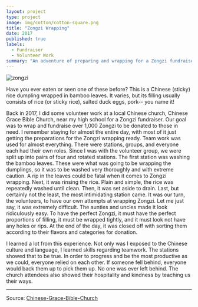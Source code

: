 ```yaml
---
layout: project
type: project
image: img/cotton/cotton-square.png
title: "Zongzi Wrapping"
date: 2017
published: true
labels:
  - Fundraiser
  - Volunteer Work
summary: "An adventure of preparing and wrapping for a Zongzi fundraiser"
---
```


![zongzi](https://user-images.githubusercontent.com/122927921/216554069-8fef5e69-146f-4285-b3d4-2b8315ac9992.jpeg)

Have you ever eaten or seen one of these before?
This is a Chinese (sticky) rice dumpling wrapped in bamboo leaves. It varies, but its filling usually consists of rice (or sticky rice), salted duck eggs, pork-- you name it! 

Back in 2017, I did some volunteer work at a local Chinese church, Chinese Grace Bible Church, near my high school for a Zongzi fundraiser. Our goal was to wrap and fundraise over 1,000 Zongzi to be donated to those in need. I remember staying for almost the entire day, with most of it just getting the preparations for the Zongzi wrapping ready. Team work was used for almost everything. There were stations, groups, and everyone each had their own roles. Since I was with the volunteer group, we were split up into pairs of four and rotated stations. The first station was washing the bamboo leaves. These were what was going to be wrapping the dumplings, so it was to be washed very thoroughly and with extreme caution. A rip in the leaves could be fatal when it comes to Zongzi wrapping. Next, it was rinsing the rice. Plain and simple, the rice was repeatedly washed until clean. Then, it was set aside to drain. Last, but certainly not the least, the most intimidating station came. It was our turn, the volunteers, to have our own attempts at wrapping Zongzi. Let me just say, it was extremely difficult. The aunties and uncles made it look ridiculously easy. To have the perfect Zongzi, it must have the perfect proportions of filling, it must be wrapped tightly, and it must look not have any holes or rips. At the end of the day, it was closed off with sorting them according to their flavors and categories for donation.

I learned a lot from this experience. Not only was I exposed to the Chinese culture and language, I learned skills regarding teamwork. The stations showed that to be true. In order to progress and be the most productive as we could, everyone relied on each other. If someone fell behind, everyone would back them up to pick them up. No one was ever left behind. The church attendees also showed their hospitality and kindness by teaching us their ways. 

<hr>

Source: <a href="https://cgbconline.net/"><i class="large github icon "></i>Chinese-Grace-Bible-Church</a>
